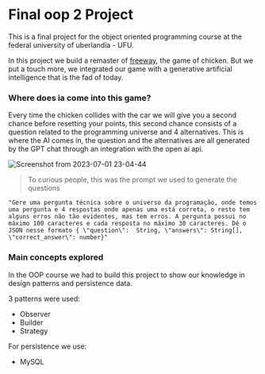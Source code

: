 # Final oop 2 Project

This is a final project for the object oriented programming course at the federal university of uberlandia - UFU.

In this project we build a remaster of [freeway](https://www.atari2600.com.br/Atari/Roms/01DH/Freeway), the game of chicken. But we put a touch more, we integrated our game with a generative artificial intelligence that is the fad of today.

### Where does ia come into this game? 

Every time the chicken collides with the car we will give you a second chance before resetting your points, this second chance consists of a question related to the programming universe and 4 alternatives. This is where the AI comes in, the question and the alternatives are all generated by the GPT chat through an integration with the open ai api.

![Screenshot from 2023-07-01 23-04-44](https://github.com/Luisgustavom1/final-poo2-project/assets/65229051/7152e0af-ecc8-4c53-b09a-0d7788c9f8bd)


> To curious people, this was the prompt we used to generate the questions
```
"Gere uma pergunta técnica sobre o universo da programação, onde temos uma pergunta e 4 respostas onde apenas uma está correta, o resto tem alguns erros não tão evidentes, mas tem erros. A pergunta possui no máximo 100 caracteres e cada resposta no máximo 30 caracteres. Dê o JSON nesse formato { \"question\":  String, \"answers\": String[], \"correct_answer\": number}"
```

### Main concepts explored

In the OOP course we had to build this project to show our knowledge in design patterns and persistence data.

3 patterns were used:
- Observer
- Builder
- Strategy

For persistence we use:
- MySQL
